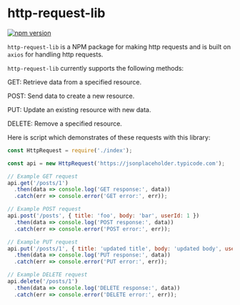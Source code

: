 # http-request-lib

[![npm version](https://img.shields.io/npm/v/http-request-lib)](https://www.npmjs.com/package/http-request-lib)



```http-request-lib``` is a NPM package for making http requests and is built on `axios` for handling http requests.




`http-request-lib` currently supports the following methods: 

GET: Retrieve data from a specified resource.

POST: Send data to create a new resource.

PUT: Update an existing resource with new data.

DELETE: Remove a specified resource.


Here is script which demonstrates of these requests with this library:
```javascript
const HttpRequest = require('./index');

const api = new HttpRequest('https://jsonplaceholder.typicode.com');

// Example GET request
api.get('/posts/1')
  .then(data => console.log('GET response:', data))
  .catch(err => console.error('GET error:', err));

// Example POST request
api.post('/posts', { title: 'foo', body: 'bar', userId: 1 })
  .then(data => console.log('POST response:', data))
  .catch(err => console.error('POST error:', err));

// Example PUT request
api.put('/posts/1', { title: 'updated title', body: 'updated body', userId: 1 })
  .then(data => console.log('PUT response:', data))
  .catch(err => console.error('PUT error:', err));

// Example DELETE request
api.delete('/posts/1')
  .then(data => console.log('DELETE response:', data))
  .catch(err => console.error('DELETE error:', err));
```

